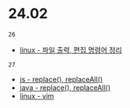 # 24.02

`26`

- [linux - 파일 출력, 편집 명령어 정리]('../../../../linux/nano&echo&touch&cat&vi.md')

`27`

- [js - replace(), replaceAll()]('../../../../language/js&ts/replace.md')
- [java - replace(), replaceAll()]('../../../../language/java/replace.md')
- [linux - vim]('../../../../linux/vi&vim.md')
